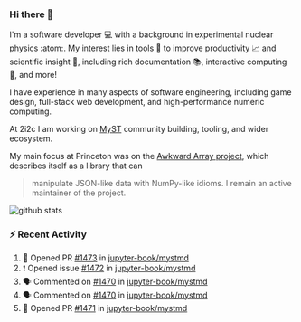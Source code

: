 ### Hi there 👋 

I'm a software developer 💻 with a background in experimental nuclear physics :atom:. My interest lies in tools :wrench: to improve productivity :chart_with_upwards_trend: and scientific insight :telescope:, including rich documentation 📚, interactive computing 🧮, and more! 

I have experience in many aspects of software engineering, including game design, full-stack web development, and high-performance numeric computing. 

At 2i2c I am working on [MyST](https://github.com/jupyter-book/mystmd) community building, tooling, and wider ecosystem. 

My main focus at Princeton was on the [Awkward Array project](awkward-array.org/), which describes itself as a library that can 
> manipulate JSON-like data with NumPy-like idioms. I remain an active maintainer of the project. 

![github stats](https://github-readme-stats.vercel.app/api?username=agoose77&show_icons=true&hide_rank=true&hide_title=true&bg_color=30,e76445,904e95&text_color=efe3ec&icon_color=efe3ec)
<!--
**agoose77/agoose77** is a ✨ _special_ ✨ repository because its `README.md` (this file) appears on your GitHub profile.

Here are some ideas to get you started:

- 🔭 I’m currently working on ...
- 🌱 I’m currently learning ...
- 👯 I’m looking to collaborate on ...
- 🤔 I’m looking for help with ...
- 💬 Ask me about ...
- 📫 How to reach me: ...
- 😄 Pronouns: ...
- ⚡ Fun fact: ...
-->

### :zap: Recent Activity

<!--START_SECTION:activity-->
1. 💪 Opened PR [#1473](https://github.com/jupyter-book/mystmd/pull/1473) in [jupyter-book/mystmd](https://github.com/jupyter-book/mystmd)
2. ❗ Opened issue [#1472](https://github.com/jupyter-book/mystmd/issues/1472) in [jupyter-book/mystmd](https://github.com/jupyter-book/mystmd)
3. 🗣 Commented on [#1470](https://github.com/jupyter-book/mystmd/pull/1470#issuecomment-2299117655) in [jupyter-book/mystmd](https://github.com/jupyter-book/mystmd)
4. 🗣 Commented on [#1470](https://github.com/jupyter-book/mystmd/pull/1470#issuecomment-2299049269) in [jupyter-book/mystmd](https://github.com/jupyter-book/mystmd)
5. 💪 Opened PR [#1471](https://github.com/jupyter-book/mystmd/pull/1471) in [jupyter-book/mystmd](https://github.com/jupyter-book/mystmd)
<!--END_SECTION:activity-->
